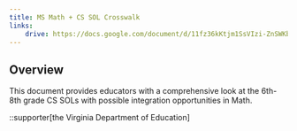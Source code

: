 ```yaml
---
title: MS Math + CS SOL Crosswalk
links:
    drive: https://docs.google.com/document/d/11fz36kKtjm1SsVIzi-ZnSWKb7oD7BzdnkVOTb4dnTQY/edit?usp=drive_link
---
```


## Overview
This document provides educators with a comprehensive look at the 6th- 8th grade CS SOLs with possible integration opportunities in Math.

::supporter[the Virginia Department of Education]
